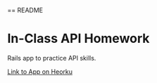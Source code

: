 == README

# In-Class API Homework

Rails app to practice API skills.

[Link to App on Heorku](http://api-spike-gcote.herokuapp.com/)